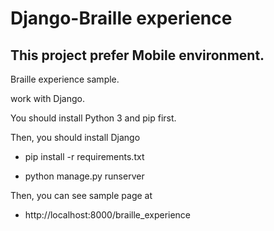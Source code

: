 # Django-Braille experience

## This project prefer Mobile environment.

Braille experience sample.

work with Django.

You should install Python 3 and pip first.

Then, you should install Django

* pip install -r requirements.txt

* python manage.py runserver

Then, you can see sample page at

* http://localhost:8000/braille_experience
